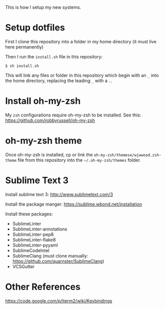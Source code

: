 This is how I setup my new systems.

# Setup dotfiles

First I clone this repository into a folder in my home directory (it must live here permanently)

Then I run the `install.sh` file in this repository:

```
$ sh install.sh
```

This will link any files or folder in this repository which begin with an `_` into the home directory, replacing the leading `_` with a `.`.

# Install oh-my-zsh

My `zsh` configurations require oh-my-zsh to be installed. See this: https://github.com/robbyrussell/oh-my-zsh

# oh-my-zsh theme

Once oh-my-zsh is installed, cp or link the `oh-my-zsh/themese/wjwwood.zsh-theme` file from this repository into the `~/.oh-my-zsh/themes` folder.

# Sublime Text 3

Install sublime text 3: http://www.sublimetext.com/3

Install the package manger: https://sublime.wbond.net/installation

Install these packages:

- SublimeLinter
- SublimeLinter-annotations
- SublimeLinter-pep8
- SublimeLinter-flake8
- SublimeLinter-pyyaml
- SublimeCodeIntel
- SublimeClang (must clone manually: https://github.com/quarnster/SublimeClang)
- VCSGutter

# Other References

https://code.google.com/p/iterm2/wiki/Keybindings
